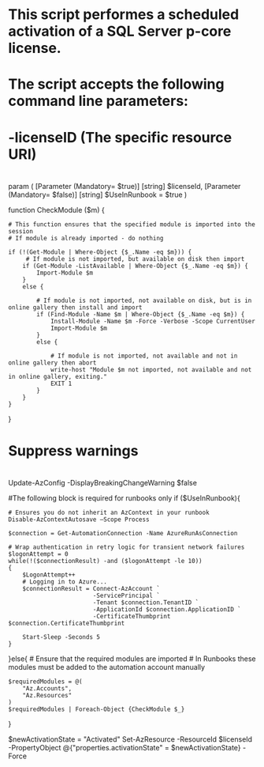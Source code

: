 #
# This script performes a scheduled activation of a SQL Server p-core license.
#
# The script accepts the following command line parameters:
#
# -licenseID           (The specific resource URI)
#

param (
    [Parameter (Mandatory= $true)]
    [string] $licenseId,
    [Parameter (Mandatory= $false)]
    [string] $UseInRunbook = $true
)

function CheckModule ($m) {

    # This function ensures that the specified module is imported into the session
    # If module is already imported - do nothing

    if (!(Get-Module | Where-Object {$_.Name -eq $m})) {
         # If module is not imported, but available on disk then import
        if (Get-Module -ListAvailable | Where-Object {$_.Name -eq $m}) {
            Import-Module $m
        }
        else {

            # If module is not imported, not available on disk, but is in online gallery then install and import
            if (Find-Module -Name $m | Where-Object {$_.Name -eq $m}) {
                Install-Module -Name $m -Force -Verbose -Scope CurrentUser
                Import-Module $m
            }
            else {

                # If module is not imported, not available and not in online gallery then abort
                write-host "Module $m not imported, not available and not in online gallery, exiting."
                EXIT 1
            }
        }
    }
}

#
# Suppress warnings
#
Update-AzConfig -DisplayBreakingChangeWarning $false

#The following block is required for runbooks only
if ($UseInRunbook){

    # Ensures you do not inherit an AzContext in your runbook
    Disable-AzContextAutosave –Scope Process

    $connection = Get-AutomationConnection -Name AzureRunAsConnection

    # Wrap authentication in retry logic for transient network failures
    $logonAttempt = 0
    while(!($connectionResult) -and ($logonAttempt -le 10))
    {
        $LogonAttempt++
        # Logging in to Azure...
        $connectionResult = Connect-AzAccount `
                            -ServicePrincipal `
                            -Tenant $connection.TenantID `
                            -ApplicationId $connection.ApplicationID `
                            -CertificateThumbprint $connection.CertificateThumbprint

        Start-Sleep -Seconds 5
    }
}else{
    # Ensure that the required modules are imported
    # In Runbooks these modules must be added to the automation account manually

    $requiredModules = @(
        "Az.Accounts",
        "Az.Resources"
    )
    $requiredModules | Foreach-Object {CheckModule $_}
}

$newActivationState = "Activated"
Set-AzResource -ResourceId $licenseId -PropertyObject @{"properties.activationState" = $newActivationState} -Force

